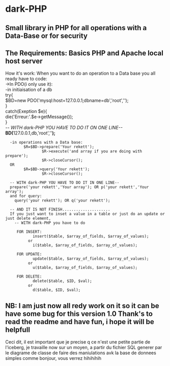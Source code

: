 # dark-PHP
Small library in PHP for all operations with a Data-Base or for security
---------------------------------------------------------------------------------------------------------
The Requirements:
Basics PHP and Apache local host server
------------------------------------------------------------------------------------------------------
How it's work:
When you want to do an operation to a Data base you all ready have to code:<br>
  ->In PDO(i only use it):	<br>
      -in initiaisation of a db<br>
      try{<br>
        $BD=new PDO('mysql:host=127.0.0.1;dbname=db','root','');<br>
      }<br>
      catch(Exeption $e){<br>
        die('Erreur:'.$e->getMessage());<br>
      }<br>
      <i>-- WITH dark-PHP YOU HAVE TO DO IT ON ONE LINE--</i><br>
      <b>BD(</b>127.0.0.1,db,'root',''<b>);</b><br>
      
      -in operations with a Data base:
      		$R=$BD->prepare('Your rekett');
					$R->execute('and array if you are doing with prepare');
					$R->closeCursor();
      OR
        	$R=$BD->query('Your rekett');
					$R->closeCursor();
          
      -- WITH dark-PHP YOU HAVE TO DO IT IN ONE LINE--
      prepare('your rekett','Your array'); OR p('your rekett','Your array');
      and for query:
        query('your rekett'); OR q('your rekett');
        
      -- AND IT IS NOT FINISH.....................
      If you just want to inset a value in a table or just do an update or just delete element, 
        -- WITH dark-PHP you have to do
         
         FOR INSERT:
                insert($table, $array_of_fields, $array_of_values);
              or
                i($table, $array_of_fields, $array_of_values);
         
         FOR UPDATE:
                update($table, $array_of_fields, $array_of_values);
              or
                u($table, $array_of_fields, $array_of_values);
         
         FOR DELETE:
                delete($table, $ID, $val);
              or
                d($table, $ID, $val);
                
 NB: I am just now all redy work on it so it can be have some bug for this version 1.0
 Thank's to read the readme and have fun, i hope it will be helpfull
 -----------------------------------------------------------------------------------------------------------------------------------
 
 Ceci dit, il est important que je precise q ce n'est une petite partie de l'iceberg, je travaille now sur un moyen, a partir du fichier SQL generer par le diagrame de classe de faire des maniulations avk la base de donnees simples comme bonjour, vous verrez hihihihih
